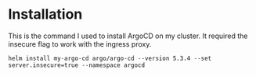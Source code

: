 
# Installation

This is the command I used to install ArgoCD on my cluster. It required the insecure flag to work with the ingress proxy.

```
helm install my-argo-cd argo/argo-cd --version 5.3.4 --set server.insecure=true --namespace argocd
```
